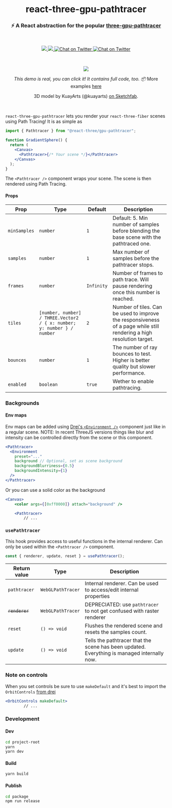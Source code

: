 <br />

<h1 align="center">react-three-gpu-pathtracer</h1>
<h3 align="center">⚡️ A React abstraction for the popular <a href="https://github.com/gkjohnson/three-gpu-pathtracer">three-gpu-pathtracer</a></h3>

<br>

<p align="center">
  <a href="https://www.npmjs.com/package/@react-three/gpu-pathtracer" target="_blank">
    <img src="https://img.shields.io/npm/v/@react-three/gpu-pathtracer.svg?style=flat&colorA=000000&colorB=000000" />
  </a>
  <a href="https://www.npmjs.com/package/@react-three/gpu-pathtracer" target="_blank">
    <img src="https://img.shields.io/npm/dm/@react-three/gpu-pathtracer.svg?style=flat&colorA=000000&colorB=000000" />
  </a>
  <a href="https://twitter.com/pmndrs" target="_blank">
    <img src="https://img.shields.io/twitter/follow/pmndrs?label=%40pmndrs&style=flat&colorA=000000&colorB=000000&logo=twitter&logoColor=000000" alt="Chat on Twitter">
  </a>
  <a href="https://discord.gg/ZZjjNvJ" target="_blank">
    <img src="https://img.shields.io/discord/740090768164651008?style=flat&colorA=000000&colorB=000000&label=discord&logo=discord&logoColor=000000" alt="Chat on Twitter">
  </a>
</p>

<br />

<p align="center">
  <a href="https://codesandbox.io/embed/github/pmndrs/react-three-gpu-pathtracer/tree/main/examples/basic" target="_blank"><img  src="https://raw.githubusercontent.com/pmndrs/react-three-gpu-pathtracer/main/examples/basic/thumbnail.png?token=GHSAT0AAAAAABMXHW7LKAF66AXOEZ5NWTM4YT3Y33Q"  /></a>
</p>
<p align="middle">
  <i>This demo is real, you can click it! It contains full code, too. 📦</i> More examples <a href="./examples">here</a>
</p>
<p align="middle">
  3D model by KuayArts (@kuayarts) <a href="https://sketchfab.com/3d-models/mr-mime-in-the-box-practical-joke-9636a92b36e2498b8839298896fb338d">on Sketchfab</a>.
</p>
<br />

`react-three-gpu-pathtracer` lets you render your `react-three-fiber` scenes using Path Tracing! It is as simple as

```jsx
import { Pathtracer } from "@react-three/gpu-pathtracer";

function GradientSphere() {
  return (
    <Canvas>
      <Pathtracer>{/* Your scene */}</Pathtracer>
    </Canvas>
  );
}
```

The `<Pathtracer />` component wraps your scene. The scene is then rendered using Path Tracing.

#### Props

| Prop         | Type                                                                   | Default    | Description                                                                                                          |
| ------------ | ---------------------------------------------------------------------- | ---------- | -------------------------------------------------------------------------------------------------------------------- |
| `minSamples` | `number`                                                               | `1`        | Default: 5. Min number of samples before blending the base scene with the pathtraced one.                            |
| `samples`    | `number`                                                               | `1`        | Max number of samples before the pathtracer stops.                                                                   |
| `frames`     | `number`                                                               | `Infinity` | Number of frames to path trace. Will pause rendering once this number is reached.                                    |
| `tiles`      | `[number, number] / THREE.Vector2 / { x: number; y: number } / number` | `2`        | Number of tiles. Can be used to improve the responsiveness of a page while still rendering a high resolution target. |
| `bounces`    | `number`                                                               | `1`        | The number of ray bounces to test. Higher is better quality but slower performance.                                  |
| `enabled`    | `boolean`                                                              | `true`     | Wether to enable pathtracing.                                                                                        |

### Backgrounds

#### Env maps

Env maps can be added using [Drei's `<Environment />`](https://github.com/pmndrs/drei#environment) component just like in a regular scene. NOTE: In recent ThreeJS versions things like blur and intensity can be controlled directly from the scene or this component.

```jsx
<Pathtracer>
  <Environment
    preset="..."
    background // Optional, set as scene background
    backgroundBlurriness={0.5}
    backgroundIntensity={1}
  />
</Pathtracer>
```

Or you can use a solid color as the background

```jsx
<Canvas>
    <color args={[0xff0000]} attach="background" />

    <Pathtracer>
        // ...
```

### `usePathtracer`

This hook provides access to useful functions in the internal renderer. Can only be used within the `<Pathtracer />` component.

```ts
const { renderer, update, reset } = usePathtracer();
```

| Return value   | Type              | Description                                                                                 |
| -------------- | ----------------- | ------------------------------------------------------------------------------------------- |
| `pathtracer`   | `WebGLPathTracer` | Internal renderer. Can be used to access/edit internal properties                           |
| ~~`renderer`~~ | `WebGLPathTracer` | DEPRECIATED: use `pathtracer` to not get confused with raster renderer                      |
| `reset`        | `() => void`      | Flushes the rendered scene and resets the samples count.                                    |
| `update`       | `() => void`      | Tells the pathtracer that the scene has been updated. Everything is managed internally now. |

### Note on controls

When you set controls be sure to use `makeDefault` and it's best to import the `OrbitControls` [from drei](https://drei.docs.pmnd.rs/controls/introduction)

```jsx
<OrbitControls makeDefault>
        // ...
```

### Development

#### Dev

```bash
cd project-root
yarn
yarn dev
```

#### Build

```bash
yarn build
```

#### Publish

```bash
cd package
npm run release
```
